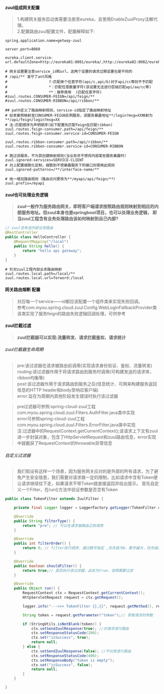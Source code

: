 #### zuul组成网关配置  

> 1.构建网关服务启动类需要注册至eureka，且使用EnableZuulProxy注解代理。  
2.配置路由zuul配置文件，配置解释如下:  

```properties
spring.application.name=getway-zuul

server.port=8060

eureka.client.service-url.defaultZone=http://eureka01:8081/eureka/,http://eureka02:8082/eureka/,http://eureka03:8083/eureka/

# 网关设置要注意service_id和url，这两个设置的请求过期设置也是不同的
# /api/** 准守了ant风格
#                   ?:匹配单个任意字符(api/c,api/b)对于api/cc等则不予匹配
#                   *：匹配任意数量字符(该设置无法进行层级匹配api/aa/cc等)
#                   **：推荐使用  (匹配任意字符)
#zuul.routes.CONSUMER-FEIGN=/api/feign/**
#zuul.routes.CONSUMER-RIBBON=/api/ribbon/**

## path定义了路由映射规则，service-id指定了路由映射地址  
# 如本案例映射至CONSUMER-FEIGN实例服务，该服务暴露地址**/login?msg=XX映射为**/api/feign/login?msg=XX  
# 注:匹配顺序为声明顺序(如下配置先匹配feign在匹配ribbon)
zuul.routes.feign-consumer.path=/api/feign/**
zuul.routes.feign-consumer.service-id=CONSUMER-FEIGN

zuul.routes.ribbon-consumer.path=/api/ribbon/**
zuul.routes.ribbon-consumer.service-id=CONSUMER-RIBBON

# 跳过该服务，不为其创建映射规则(当业务并不想将内部某些服务暴露时)
zuul.ignored-services=SERVICE-CLIENT
# 对上配置细致化定制，细致到不想暴露服务下的接口则使用此规则
zuul.ignored-patterns=/**/interface-name/**  

# 统一增加路由规则（路由访问更改为**/myapi/api/feign/**）  
zuul.prefix=/myapi
```   

#### zuul也可处理业务逻辑  

> **zuul一般作为服务路由网关，即将客户端请求按照路由规则映射到相应的内部服务地址。但zuul本身也是springboot项目，也可以处理业务逻辑，
即当zuul工程含有业务处理路由该如何映射到自己内部?**   

```java
// zuul含有该内部业务路由
@RestController
public class HelloController {
    @RequestMapping("/local")
    public String hello() {
        return "hello api gateway";
    }
}
``` 

```properties
# 针对zuul工程内部业务路由映射
zuul.routes.local.path=/local/**
zuul.routes.local.url=forword:/local
```  

#### 网关路由熔断 配置  

> 对应每一个service——id都应该配置一个组件类来实现失败回调。  
参考com.myou.spring.cloud.zuul.Config.WebLoginFallbackProvider类  
该类实现了服务feign的路由失败逻辑回调处理，可供参考

#### zuul拦截过滤  

> **zuul拦截器可以实现:流量转发、请求拦截鉴权、请求统计**  

###### zuul拦截器生命周期  

> pre:该过滤器在请求被路由前调用(实现请求身份验证、鉴权、流量转发)  
routing:该过滤器作用于将请求路由到服务时调用(可构建发送的请求体，ribbon均衡等)  
post:该过滤器作用于请求路由到服务之后(信息统计、可用来构建服务返回信息的HTTP header和body至响应客户端)  
error:旨在为周期内其他阶段发生错误时执行该过滤器   

> pre过滤器可参照:spring-cloud-zuul工程com.myou.spring.cloud.zuul.Filters.AuthFilter.java类中实现  
error可参照spring-cloud-zuul工程com.myou.spring.cloud.zuul.Filters.ErrorFilter.java类中实现  
注:过滤器中的RequestContext.getCurrentContext();该请求上下文有zuul进一步封装对象，包含了HttpServletRequest和zuul路由信息，error实现中就截获了RequestContext的throwable异常信息  

###### 自定义过滤器  

> 我们假设有这样一个场景，因为服务网关应对的是外部的所有请求，为了避免产生安全隐患，我们需要对请求做一定的限制，比如请求中含有Token便让请求继续往下走，如果请求不带Token就直接返回并给出提示。
首先自定义一个Filter，在run()方法中验证参数是否含有Token  

```java
public class TokenFilter extends ZuulFilter {

    private final Logger logger = LoggerFactory.getLogger(TokenFilter.class);

    @Override
    public String filterType() {
        return "pre"; // 可以在请求被路由之前调用
    }

    @Override
    public int filterOrder() {
        return 0; // filter执行顺序，通过数字指定 ,优先级为0，数字越大，优先级越低
    }

    @Override
    public boolean shouldFilter() {
        return true;// 是否执行该过滤器，此处为true，说明需要过滤
    }

    @Override
    public Object run() {
        RequestContext ctx = RequestContext.getCurrentContext();
        HttpServletRequest request = ctx.getRequest();

        logger.info("--->>> TokenFilter {},{}", request.getMethod(), request.getRequestURL().toString());

        String token = request.getParameter("token");// 获取请求的参数

        if (StringUtils.isNotBlank(token)) {
            ctx.setSendZuulResponse(true); //对请求进行路由
            ctx.setResponseStatusCode(200);
            ctx.set("isSuccess", true);
            return null;
        } else {
            ctx.setSendZuulResponse(false); //不对其进行路由
            ctx.setResponseStatusCode(400);
            ctx.setResponseBody("token is empty");
            ctx.set("isSuccess", false);
            return null;
        }
    }

}
```
